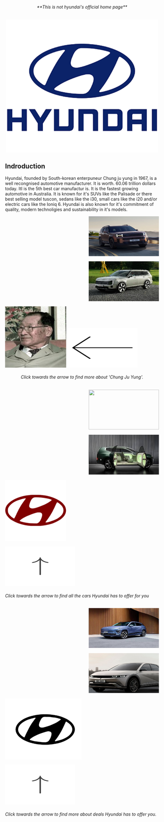 <!DOCTYPE html>
<html>
<body>
<h6 align="center"> **This is not hyundai's official home page**</h6>
<p align="center">
<img src="hyundai.png" width="500 height="500"/>

<h2 align="left"> Indroduction </h2>
<p align="left"> Hyundai, founded by  South-korean enterpuneur Chung ju yung in 1967, is a well recongnised automotive manufacturer. It is worth. 60.06 trillion dollars today. ItI is the 5th best car manufactur is. It is the fastest growing automotive in Australia. It is known for it's SUVs like the Palisade or there best selling model tuscon, sedans like the i30, small cars like the i20  and/or electric cars like the Ioniq 6. Hyundai is also known for it's commitment of quality, modern technoligies and sustainability in it's models. </p>
<p align="right">





<p align="right">
<img src="Rails_Models_D_1_800x600_new.jpg" width="230" height="130"/>
<p align="right">
<img src="hyundai-palisade-render-1.jpg" width="230" height="130"/>











<a href="https://github.com/yug233/Who-is-Chung-Ju-Yung/blob/main/README.md"><img src="download (2).jpeg" alt="what you want audio descriptions to call it" style="width:200px;height:200px;"></a> <img src="582071-200.png" width="230" height="130"/> <h6 align="center"> Click towards the arrow to find more about 'Chung Ju Yung'.</h6>
<p align="right">
<img src="2025.jpg" width="230" height="130" />
<p align="right">
<img src="download (3).jpeg" width="230" height="130"/>

<a href="https://github.com/yug233/cars/blob/main/README.md"><img src="images.png" alt="what you want audio description to call it" style="width:200px;height:200px,"></a> 
<p align="left">
<img src="feature.png" width="230" height="130"/>
<h6>Click towards the arrow to find all the cars Hyundai has to offer for you</h6>
<p align="right">
<img src="kona3.png" width="230" height="130"/>
<p align="right">
<img src="ioniq3.png" width="230" height="130"/>



<a href="https://github.com/yug233/deals/blob/main/README.md"><img src="logo6.png" alt="what you want audio descriptions to call it" style="width:250px;height:200px;"></a> 
<p align="left">
<img  width="230" height="130" src="feature.png" /> 
<h6> Click towards the arrow to find more about deals Hyundai has to offer you.</h6>




